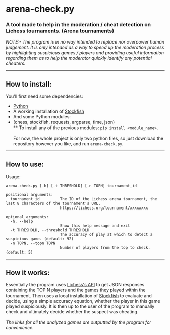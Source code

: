 # arena-check.py
### A tool made to help in the moderation / cheat detection on Lichess tournaments. (Arena tournaments)<br>
_NOTE:- The program is in no way intended to replace nor overpower human judgement. It is only intended as a way to speed up the moderation process by highlighting suspicious games / players and providing useful information regarding them as to help the moderator quickly identify any potential cheaters._
____________________________
## How to install:
You'll first need some dependencies:
- [Python](https://www.python.org/downloads/)
- A working installation of [Stockfish](https://stockfishchess.org/download/)
- And some Python modules:
-  (chess, stockfish, requests, argparse, time, json) <br>
** To install any of the previous modules: `pip install <module_name>`. <br><br>
For now, the whole project is only two python files, so just download the repository however you like, and run `arena-check.py`.
____________________________
## How to use:
Usage:
```
arena-check.py [-h] [-t THRESHOLD] [-n TOPN] tournament_id

positional arguments:
  tournament_id         The ID of the Lichess arena tournament, the last 8 characters of the tournament's URL.
                        https://lichess.org/tournament/xxxxxxxx

optional arguments:
  -h, --help
                        Show this help message and exit
  -t THRESHOLD, --threshold THRESHOLD
                        The accuracy of play at which to detect a suspicious game. (default: 92)
  -n TOPN, --topn TOPN
                        Number of players from the top to check. (default: 5)
```
____________________________
## How it works:
Essentially the program uses [Lichess's API](https://lichess.org/api) to get JSON responses containing the TOP N players and the games they played within the tournament. Then uses a local installation of [Stockfish](https://stockfishchess.org/download/) to evaluate and decide, using a simple accuracy equation, whether the player in this game played suspiciously. It is then up to the user of the program to manually check and ultimately decide whether the suspect was cheating. <br><br>
_The links for all the analyzed games are outputted by the program for convenience._
